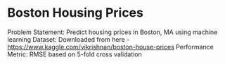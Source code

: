 # Boston Housing Prices
Problem Statement: Predict housing prices in Boston, MA using machine learning
Dataset: Downloaded from here - https://www.kaggle.com/vikrishnan/boston-house-prices
Performance Metric: RMSE based on 5-fold cross validation